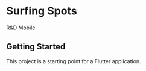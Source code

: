 # Surfing Spots

R&D Mobile

## Getting Started

This project is a starting point for a Flutter application.
